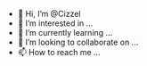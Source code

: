 - 👋 Hi, I’m @Cizzel
- 👀 I’m interested in ...
- 🌱 I’m currently learning ...
- 💞️ I’m looking to collaborate on ...
- 📫 How to reach me ...

<!---
Cizzel/Cizzel is a ✨ special ✨ repository because its `README.md` (this file) appears on your GitHub profile.
You can click the Preview link to take a look at your changes.
--->
